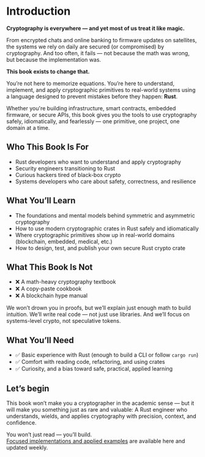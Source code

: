 # Introduction

**Cryptography is everywhere — and yet most of us treat it like magic.**  

From encrypted chats and online banking to firmware updates on satellites, the systems we rely on daily are secured (or compromised) by cryptography. And too often, it fails — not because the math was wrong, but because the implementation was.

**This book exists to change that.**  

You’re not here to memorize equations. You’re here to understand, implement, and apply cryptographic primitives to real-world systems using a language designed to prevent mistakes before they happen: **Rust**.

Whether you're building infrastructure, smart contracts, embedded firmware, or secure APIs, this book gives you the tools to use cryptography safely, idiomatically, and fearlessly — one primitive, one project, one domain at a time.

## Who This Book Is For

- Rust developers who want to understand and apply cryptography
- Security engineers transitioning to Rust
- Curious hackers tired of black-box crypto
- Systems developers who care about safety, correctness, and resilience

## What You’ll Learn

- The foundations and mental models behind symmetric and asymmetric cryptography
- How to use modern cryptographic crates in Rust safely and idiomatically
- Where cryptographic primitives show up in real-world domains (blockchain, embedded, medical, etc.)
- How to design, test, and publish your own secure Rust crypto crate

## What This Book Is Not

- ❌ A math-heavy cryptography textbook
- ❌ A copy-paste cookbook
- ❌ A blockchain hype manual

We won’t drown you in proofs, but we’ll explain just enough math to build intuition. We’ll write real code — not just use libraries. And we’ll focus on systems-level crypto, not speculative tokens.

## What You’ll Need

- ✅ Basic experience with Rust (enough to build a CLI or follow `cargo run`)
- ✅ Comfort with reading code, refactoring, and using crates
- ✅ Curiosity, and a bias toward safe, practical, applied learning

## Let’s begin
This book won’t make you a cryptographer in the academic sense — but it will make you something just as rare and valuable:
A Rust engineer who understands, wields, and applies cryptography with precision, context, and confidence.

You won’t just read — you’ll build.<br>
[Focused implementations and applied examples](https://github.com/VinEckSie/sealed-in-rust-book-code) are available here and updated weekly.